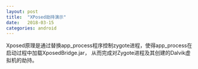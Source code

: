 ```yaml
---
layout: post
title:  "XPosed劫持演示"
date:   2018-03-15
categories: android
---
```


Xposed原理是通过替换app_process程序控制zygote进程，使得app_process在启动过程中加载XposedBridge.jar，
从而完成对Zygote进程及其创建的Dalvik虚拟机的劫持。





